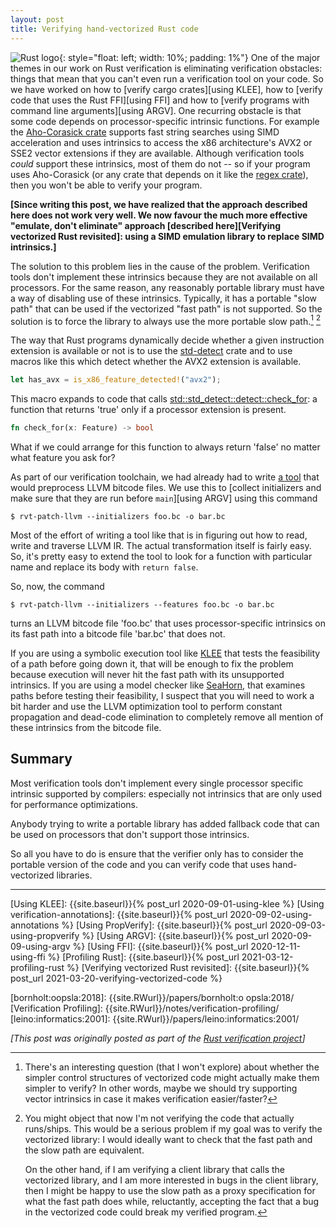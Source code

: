 ```yaml
---
layout: post
title: Verifying hand-vectorized Rust code
---
```


![Rust logo](https://www.rust-lang.org/static/images/rust-logo-blk.svg){: style="float: left; width: 10%; padding: 1%"}
One of the major themes in our work on Rust verification is
eliminating verification obstacles: things that mean that you
can't even run a verification tool on your code.
So we have worked on how to [verify cargo crates][using KLEE],
how to [verify code that uses the Rust FFI][using FFI]
and how to [verify programs with command line arguments][using ARGV].
One recurring obstacle is that some code depends on processor-specific
intrinsic functions.
For example the [Aho-Corasick crate] supports fast string searches
using SIMD acceleration and uses intrinsics to access the x86 architecture's
AVX2 or SSE2 vector extensions if they are available.
Although verification tools *could* support these intrinsics,
most of them do not -- so if your program uses Aho-Corasick (or
any crate that depends on it like the [regex crate]), then you won't be
able to verify your program.

**[Since writing this post, we have realized that the approach described here
does not work very well. We now favour the much more effective "emulate, don't
eliminate" approach [described here][Verifying vectorized Rust revisited]:
using a SIMD emulation library to replace SIMD intrinsics.]**

The solution to this problem lies in the cause of the problem.
Verification tools don't implement these intrinsics because they
are not available on all processors.
For the same reason, any reasonably portable library must have a way
of disabling use of these intrinsics.  Typically, it has a portable "slow path"
that can be used if the vectorized "fast path" is not supported.
So the solution is to force the library to always use the more
portable slow path.[^is-it-slow] [^but-youre-not-verifying-the-real-code]

[^is-it-slow]:
    There's an interesting question (that I won't explore)
    about whether the simpler control structures of vectorized
    code might actually make them simpler to verify?
    In other words, maybe we should try supporting
    vector intrinsics in case it makes verification easier/faster?

[^but-youre-not-verifying-the-real-code]:
    You might object that now I'm not verifying the code that actually runs/ships.
    This would be a serious problem if my goal was to verify the
    vectorized library: I would ideally want to check that the fast path
    and the slow path are equivalent.

    On the other hand, if I am verifying a client library that calls the vectorized library,
    and I am more interested in bugs in the client library, then
    I might be happy to use the slow path as a proxy specification
    for what the fast path does while, reluctantly, accepting the fact
    that a bug in the vectorized code could break my verified program.

The way that Rust programs dynamically decide whether a given instruction
extension is available or not is to use the [std-detect] crate
and to use macros like this which detect whether the AVX2 extension
is available.

``` rust
let has_avx = is_x86_feature_detected!("avx2");
```

This macro expands to code that calls [std::std_detect::detect::check_for]:
a function that returns 'true' only if a processor extension is present.

``` rust
fn check_for(x: Feature) -> bool
```

What if we could arrange for this function to always return 'false'
no matter what feature you ask for?

As part of our verification toolchain, we had already had to write
[a tool][rvt-patch-llvm] that would preprocess LLVM bitcode files.
We use this to [collect initializers and make sure that they are run
before `main`][using ARGV] using this command

``` shell
$ rvt-patch-llvm --initializers foo.bc -o bar.bc
```

Most of the effort of writing a tool like that is in figuring out how to read,
write and traverse LLVM IR.  The actual transformation itself is fairly easy.
So, it's pretty easy to extend the tool to look for a function with particular
name and replace its body with `return false`.

So, now, the command

``` shell
$ rvt-patch-llvm --initializers --features foo.bc -o bar.bc
```

turns an LLVM bitcode file 'foo.bc' that uses processor-specific intrinsics
on its fast path into a bitcode file 'bar.bc' that does not.

If you are using a symbolic execution tool like [KLEE] that tests the feasibility of a
path before going down it, that will be enough to fix
the problem because execution will never hit the fast path with its unsupported intrinsics.
If you are using a model checker like [SeaHorn], that examines paths before testing their
feasibility, I suspect that you will need to work a bit harder and
use the LLVM optimization tool to perform constant propagation and dead-code
elimination to completely remove all mention of these intrinsics from the bitcode file.

## Summary

Most verification tools don't implement every single processor specific intrinsic supported
by compilers: especially not intrinsics that are only used for performance optimizations.

Anybody trying to write a portable library has added fallback code that can be used on processors
that don't support those intrinsics.

So all you have to do is ensure that the verifier only has to consider the
portable version of the code and you can verify code that uses hand-vectorized libraries.

------------------

[aho-corasick crate]:             https://crates.io/crates/aho-corasick/
[CC-rs crate]:                    https://github.com/alexcrichton/cc-rs/
[Cargo build scripts]:            https://doc.rust-lang.org/cargo/reference/build-scripts.html
[Clang]:                          https://clang.llvm.org/
[Crux-MIR]:                       https://github.com/GaloisInc/mir-verifier/
[Docker]:                         https://www.docker.com/
[GraalVM and Rust]:               https://michaelbh.com/blog/graalvm-and-rust-1/
[Hypothesis]:                     https://hypothesis.works/
[kcachegrind]:                    https://kcachegrind.github.io/html/Home.html
[KLEE]:                           https://klee.github.io/
[Linux driver verification]:      http://linuxtesting.org/ldv/
[LLVM]:                           https://llvm.org/
[MIR blog post]:                  https://blog.rust-lang.org/2016/04/19/MIR.html
[PropTest book]:                  https://altsysrq.github.io/proptest-book/intro.html
[PropTest]:                       https://github.com/AltSysrq/proptest/
[regex crate]:                    https://crates.io/crates/regex
[Rust benchmarks]:                https://github.com/soarlab/rust-benchmarks/
[Rust port of QuickCheck]:        https://github.com/burntsushi/quickcheck/
[Rust's runtime]:                 https://blog.mgattozzi.dev/rusts-runtime/
[SeaHorn]:                        https://seahorn.github.io/
[SMACK]:                          https://smackers.github.io/
[SV-COMP]:                        https://sv-comp.sosy-lab.org/2020/rules.php
[std-detect]:                     https://docs.rs/std_detect/0.1.5/std_detect/
[std::std_detect::detect::check_for]: https://stdrs.dev/nightly/x86_64-pc-windows-gnu/std/std_detect/detect/fn.check_for.html
[std::env::args source code]:     https://github.com/rust-lang/rust/blob/master/library/std/src/sys/unix/args.rs

[RVT git repo]:                   {{site.RVTurl}}/
[cargo-verify source]:            {{site.RVTurl}}blob/main/cargo-verify/
[compatibility-test]:             {{site.RVTurl}}blob/main/compatibility-test/src
[demos/simple/ffi directory]:     {{site.RVTurl}}blob/main/demos/simple/ffi/
[CONTRIBUTING]:                   {{site.RVTurl}}blob/main/CONTRIBUTING.md
[LICENSE-APACHE]:                 {{site.RVTurl}}blob/main/LICENSE-APACHE
[LICENSE-MIT]:                    {{site.RVTurl}}blob/main/LICENSE-MIT
[regex bottleneck]:               {{site.RVTurl}}blob/main/demos/bottlenecks/regex/src/main.rs
[rust2calltree]:                  {{site.RVTurl}}tree/main/rust2calltree
[rvt-patch-llvm]:                 {{site.RVTurl}}tree/main/rvt-patch-llvm

[Using KLEE]:                     {{site.baseurl}}{% post_url 2020-09-01-using-klee %}
[Using verification-annotations]: {{site.baseurl}}{% post_url 2020-09-02-using-annotations %}
[Using PropVerify]:               {{site.baseurl}}{% post_url 2020-09-03-using-propverify %}
[Using ARGV]:                     {{site.baseurl}}{% post_url 2020-09-09-using-argv %}
[Using FFI]:                      {{site.baseurl}}{% post_url 2020-12-11-using-ffi %}
[Profiling Rust]:                 {{site.baseurl}}{% post_url 2021-03-12-profiling-rust %}
[Verifying vectorized Rust revisited]: {{site.baseurl}}{% post_url 2021-03-20-verifying-vectorized-code %}

[Measuring coverage]:             http://ccadar.blogspot.com/2020/07/measuring-coverage-achieved-by-symbolic.html
[KLEE testing CoreUtils]:         https://klee.github.io/tutorials/testing-coreutils/
[galea:arxiv:2018]:               {{site.RWurl}}/papers/galea:arxiv:2018/
[bornholt:oopsla:2018]:           {{site.RWurl}}/papers/bornholt:o opsla:2018/
[Verification Profiling]:         {{site.RWurl}}/notes/verification-profiling/
[leino:informatics:2001]:         {{site.RWurl}}/papers/leino:informatics:2001/

[Rust design for testability]:    {{site.baseurl}}/rust-testability/
[Rust testing or verification]:   {{site.baseurl}}/why-not-both/
[Verification competitions]:      {{site.baseurl}}/verification-competitions/

*[This post was originally posted as part of the [Rust verification project]({{site.RVTurl}}/)]*

